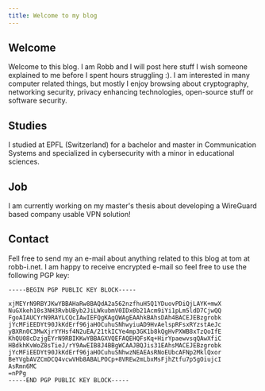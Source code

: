```yaml
---
title: Welcome to my blog
---
```


## Welcome

Welcome to this blog. I am Robb and I will post here stuff I wish someone
explained to me before I spent hours struggling :). I am interested in many
computer related things, but mostly I enjoy browsing about cryptography,
networking security, privacy enhancing technologies, open-source stuff or
software security.

## Studies

I studied at EPFL (Switzerland) for a bachelor and master in Communication
Systems and specialized in cybersecurity with a minor in educational
sciences.

## Job

I am currently working on my master's thesis about developing a WireGuard based
company usable VPN solution!

## Contact

Fell free to send my an e-mail about anything related to this blog at tom at
robb-i.net. I am happy to receive encrypted e-mail so feel free to use the
following PGP key:

```plaintext
-----BEGIN PGP PUBLIC KEY BLOCK-----

xjMEYrN9RBYJKwYBBAHaRw8BAQdA2a562nzfhuH5Q1YDuovPDiQjLAYK+mwX
NuGXkeh10s3NH3RvbUByb2JiLWkubmV0IDx0b21Acm9iYi1pLm5ldD7CjwQQ
FgoAIAUCYrN9RAYLCQcIAwIEFQgKAgQWAgEAAhkBAhsDAh4BACEJEBzgrobk
jYcMFiEEDYt90JkKdErf96jaHOCuhuSNhwyiuAD9HvAelspRFsxRYzstAeJc
yBXRn0C3MwXjrYYHsf4N2uEA/21tkICYe4mp3GK1b8kQgHvPXWB8xTzQoIfE
KhQU08cDzjgEYrN9RBIKKwYBBAGXVQEFAQEHQFsKq+HirYpaewvsqQAwXfiC
HBdkhKvWoZ8sTieJ/rY9AwEIB8J4BBgWCAAJBQJis31EAhsMACEJEBzgrobk
jYcMFiEEDYt90JkKdErf96jaHOCuhuSNhwzNEAEAsRNoEUbcAFNp2MklQxor
BeYVgbAVZCmDCQ4vcwVHb8ABALPOCp+8VREw2mLbxMsFjhZtfu7p5gOiujcI
AsRmn6MC
=nPPg
-----END PGP PUBLIC KEY BLOCK-----
```
